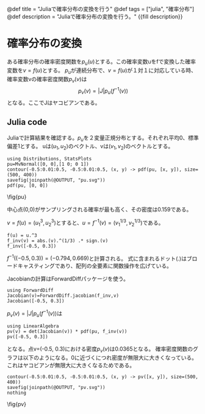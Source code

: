 @def title = "Juliaで確率分布の変換を行う"
@def tags = ["julia", "確率分布"]
@def description = "Juliaで確率分布の変換を行う。"
{{fill description}}

# 確率分布の変換
ある確率分布の確率密度関数を$p_u(u)$とする。この確率変数uをfで変換した確率変数を$v=f(u)$とする。
$p_u$が連続分布で、$v=f(u)$が１対１に対応している時、確率変数vの確率密度関数$p_v(v)$は
$$
p_v(v)=|J|p_u(f^{−1}(v))
$$
となる。ここでJはヤコビアンである。

## Julia code
Juliaで計算結果を確認する。$p_u$を２変量正規分布とする。それぞれ平均0、標準偏差1とする。
uは$(u_1,u_2)$のベクトル、vは$(v_1,v_2)$のベクトルとする。
```!
using Distributions, StatsPlots
pu=MvNormal([0, 0],[1 0; 0 1])
contour(-0.5:0.01:0.5, -0.5:0.01:0.5, (x, y) -> pdf(pu, [x, y]), size=(500, 400))
savefig(joinpath(@OUTPUT, "pu.svg"))
pdf(pu, [0, 0])
```
\fig{pu}

中心点(0,0)がサンプリングされる確率が最も高く、その密度は0.159である。

$v=f(u)=(u_1^3,u_2^3)$とすると、$u=f^{-1}(v)=(v_1^{1/3},v_2^{1/3})$である。
```!
f(u) = u.^3
f_inv(v) = abs.(v).^(1/3) .* sign.(v)
f_inv([-0.5, 0.3])
```
$f^{-1}((-0.5, 0.3))=(-0.794,0.669)$と計算される。
式に含まれるドット(.)はブロードキャスティングであり、配列の全要素に関数操作を広げている。

Jacobianの計算はForwardDiffパッケージを使う。
```!
using ForwardDiff
Jacobian(v)=ForwardDiff.jacobian(f_inv,v)
Jacobian([-0.5, 0.3])
```
$p_v(v)=|J|p_u(f^{−1}(v))$は
```!
using LinearAlgebra
pv(v) = det(Jacobian(v)) * pdf(pu, f_inv(v))
pv([-0.5, 0.3])
```
となる。点v=(-0.5, 0.3)における密度$p_v(v)$は0.0365となる。
確率密度関数のグラフは以下のようになる。0に近づくにつれ密度が無限大に大きくなっている。
これはヤコビアンが無限大に大きくなるためである。
```!
contour(-0.5:0.01:0.5, -0.5:0.01:0.5, (x, y) -> pv([x, y]), size=(500, 400))
savefig(joinpath(@OUTPUT, "pv.svg"))
nothing
```
\fig{pv}